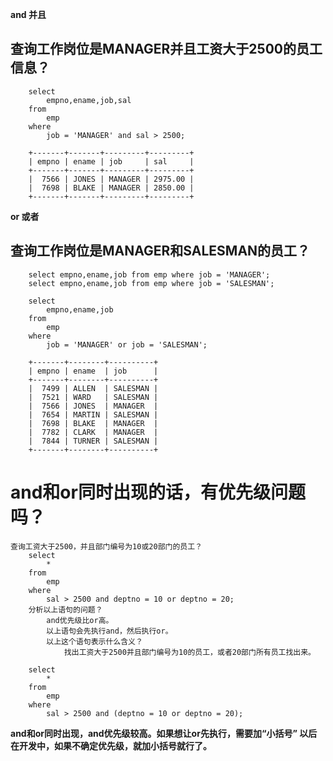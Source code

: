 **and 并且**
## 	查询工作岗位是MANAGER并且工资大于2500的员工信息？
		select 
			empno,ename,job,sal 
		from 
			emp 
		where 
			job = 'MANAGER' and sal > 2500;
		
		+-------+-------+---------+---------+
		| empno | ename | job     | sal     |
		+-------+-------+---------+---------+
		|  7566 | JONES | MANAGER | 2975.00 |
		|  7698 | BLAKE | MANAGER | 2850.00 |
		+-------+-------+---------+---------+

**or 或者**
## 	查询工作岗位是MANAGER和SALESMAN的员工？
		select empno,ename,job from emp where job = 'MANAGER';
		select empno,ename,job from emp where job = 'SALESMAN';

		select 
			empno,ename,job
		from
			emp
		where 
			job = 'MANAGER' or job = 'SALESMAN';
		
		+-------+--------+----------+
		| empno | ename  | job      |
		+-------+--------+----------+
		|  7499 | ALLEN  | SALESMAN |
		|  7521 | WARD   | SALESMAN |
		|  7566 | JONES  | MANAGER  |
		|  7654 | MARTIN | SALESMAN |
		|  7698 | BLAKE  | MANAGER  |
		|  7782 | CLARK  | MANAGER  |
		|  7844 | TURNER | SALESMAN |
		+-------+--------+----------+
	
# 	and和or同时出现的话，有优先级问题吗？
	查询工资大于2500，并且部门编号为10或20部门的员工？
		select 
			*
		from
			emp
		where
			sal > 2500 and deptno = 10 or deptno = 20;
		分析以上语句的问题？
			and优先级比or高。
			以上语句会先执行and，然后执行or。
			以上这个语句表示什么含义？
				找出工资大于2500并且部门编号为10的员工，或者20部门所有员工找出来。
		
		select 
			*
		from
			emp
		where
			sal > 2500 and (deptno = 10 or deptno = 20);
		
**and和or同时出现，and优先级较高。如果想让or先执行，需要加“小括号”
		以后在开发中，如果不确定优先级，就加小括号就行了。**
